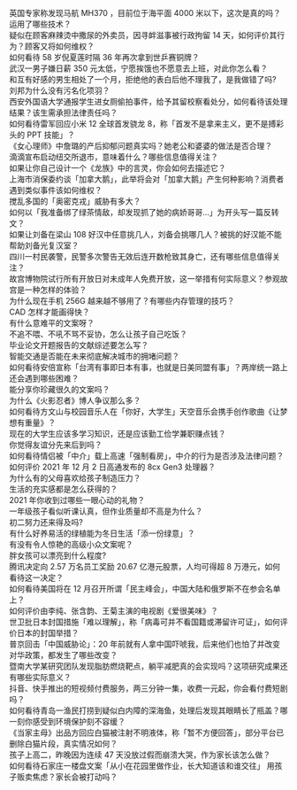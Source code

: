 英国专家称发现马航 MH370 ，目前位于海平面 4000 米以下，这次是真的吗？运用了哪些技术？  
疑似在顾客麻辣烫中撒尿的外卖员，因寻衅滋事被行政拘留 14 天，如何评价其行为？顾客又将如何维权？  
如何看待 58 岁倪夏莲时隔 36 年再次拿到世乒赛铜牌？  
武汉一男子嫌日薪 350 元太低，宁愿挨饿也不愿意去上班，对此你怎么看？  
和互有好感的男生相处了一个月，拒绝他的表白后他不理我了，是我做错了吗?  
刘邦为什么没有污名化项羽？  
西安外国语大学通报学生进女厕偷拍事件，给予其留校察看处分，如何看待该处理结果？该生需承担法律责任吗？  
如何看待雷军回应小米 12 全球首发骁龙 8，称「首发不是拿来主义，更不是搏彩头的 PPT 技能」？  
《女心理师》中詹璐的产后抑郁问题真实吗？她老公和婆婆的做法是否合理？  
滴滴宣布启动纽交所退市，意味着什么？哪些信息值得关注？  
如果让你自己设计一个《龙族》中的言灵，你会如何去描述它？  
上海市消保委约谈「加拿大鹅」，此举将会对「加拿大鹅」产生何种影响？消费者遇到类似事件该如何维权？  
搅乱多国的「奥密克戎」威胁有多大？  
如何以「我准备绑了绿茶情敌，却发现抓了她的病娇哥哥…」为开头写一篇反转文？  
如果让刘备在梁山 108 好汉中任意挑几人，刘备会挑哪几人？被挑的好汉能不能帮助刘备光复汉室？  
四川一村民袭警，民警多次警告无效后连开数枪致其身亡，还有哪些信息值得关注？  
故宫博物院试行所有开放日对未成年人免费开放，这一举措有何实际意义？参观故宫是一种怎样的体验？  
为什么现在手机 256G 越来越不够用了？有哪些内存管理的技巧？  
CAD 怎样才能画得快？  
有什么意难平的文案呀？  
不追不喂、不吼不骂不妥协，怎么让孩子自己吃饭？  
毕业论文开题报告的文献综述要怎么写？  
智能交通是否能在未来彻底解决城市的拥堵问题？  
如何看待安倍宣称「台湾有事即日本有事，也就是日美同盟有事」？两岸统一路上还会遇到哪些困难？  
能分享你珍藏很久的文案吗？  
为什么《火影忍者》博人争议那么多？  
如何看待方文山与校园音乐人在「你好，大学生」天空音乐会携手创作歌曲《让梦想有重量》？  
现在的大学生应该多学习知识，还是应该勤工俭学兼职赚点钱？  
你觉得友谊分先来后到吗？  
如何看待情侣被「中介」载上高速「强制看房」，中介的行为是否涉及法律问题？  
如何评价 2021 年 12 月 2 日高通发布的 8cx Gen3 处理器？  
为什么有的父母喜欢给孩子制造压力？  
生活的充实感都是怎么获得的？  
2021 年你收到过哪些一眼心动的礼物？  
一年级孩子看似听课认真，但作业质量却不高是为什么？  
初二努力还来得及吗?  
有什么好养易活的绿植能为冬日生活「添一份绿意」？  
有没有令人惊艳的高级小众文案呢？  
胖女孩可以漂亮到什么程度?  
腾讯决定向 2.57 万名员工奖励 20.67 亿港元股票，人均可得超 8 万港元，如何看待这一决定？  
如何看待美国将在 12 月召开所谓「民主峰会」，中国大陆和俄罗斯不在参会名单上？  
如何评价由李纯、张含韵、王菊主演的电视剧《爱很美味》？  
世卫批日本封国措施「难以理解」，称「病毒可并不看国籍或滞留许可证」，如何评价日本的封国举措？  
普京回击「中国威胁论」：20 年前就有人拿中国吓唬我，后来他们也怕了并改变对华政策，都发生了哪些改变？  
暨南大学某研究团队发现脂肪燃烧靶点，躺平减肥真的会实现吗？这项研究成果还有哪些实际意义？  
抖音、快手推出的短视频付费服务，两三分钟一集，收费一元起，你会看付费短剧吗？  
如何看待青岛一渔民打捞到疑似白内障的深海鱼，处理后发现其眼睛长了瓶盖？哪一刻你感受到环境保护刻不容缓？  
《当家主母》出品方回应白猫被注射不明液体，称「暂不方便回答」，部分平台已删除白猫片段，真实情况如何？  
孩子上高二，昨晚因为连续 47 天没放过假而崩溃大哭，作为家长该怎么做？  
如何看待石家庄一楼盘文案「从小在花园里做作业，长大知道该和谁交往」 用孩子贩卖焦虑？家长会被打动吗？  
